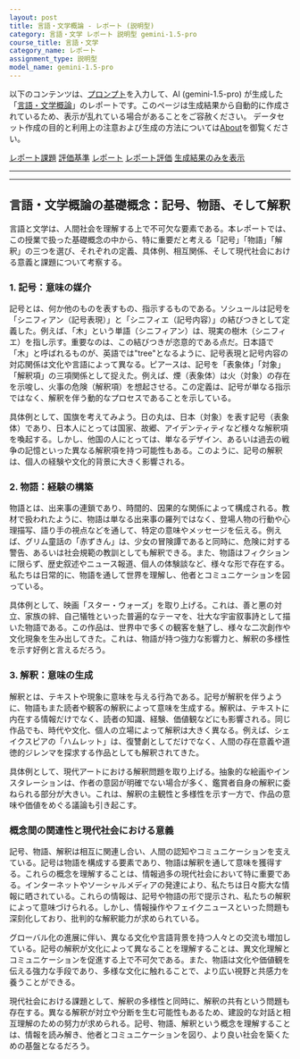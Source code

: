 ```yaml
---
layout: post
title: 言語・文学概論 - レポート (説明型)
category: 言語・文学 レポート 説明型 gemini-1.5-pro
course_title: 言語・文学
category_name: レポート
assignment_type: 説明型
model_name: gemini-1.5-pro
---
```


以下のコンテンツは、[プロンプト](https://github.com/takedatoshiyuki/synthetic_assignments/tree/main/generated/言語・文学/gemini-1.5-pro/prompt_レポート-説明型.md)を入力して、AI (gemini-1.5-pro) が生成した「[言語・文学概論](/contents/言語・文学/)」のレポートです。このページは生成結果から自動的に作成されているため、表示が乱れている場合があることをご容赦ください。
データセット作成の目的と利用上の注意および生成の方法については[About](/About)を御覧ください。

[レポート課題](../レポート課題-説明型)
[評価基準](../評価基準-説明型)
[レポート](../レポート-説明型)
[レポート評価](../レポート評価-説明型)
[生成結果のみを表示](https://github.com/takedatoshiyuki/synthetic_assignments/tree/main/generated/言語・文学/gemini-1.5-pro/レポート-説明型.md)
  

***
***
  
## 言語・文学概論の基礎概念：記号、物語、そして解釈

言語と文学は、人間社会を理解する上で不可欠な要素である。本レポートでは、この授業で扱った基礎概念の中から、特に重要だと考える「記号」「物語」「解釈」の三つを選び、それぞれの定義、具体例、相互関係、そして現代社会における意義と課題について考察する。

### 1. 記号：意味の媒介

記号とは、何か他のものを表すもの、指示するものである。ソシュールは記号を「シニフィアン（記号表現）」と「シニフィエ（記号内容）」の結びつきとして定義した。例えば、「木」という単語（シニフィアン）は、現実の樹木（シニフィエ）を指し示す。重要なのは、この結びつきが恣意的である点だ。日本語で「木」と呼ばれるものが、英語では"tree"となるように、記号表現と記号内容の対応関係は文化や言語によって異なる。ピアースは、記号を「表象体」「対象」「解釈項」の三項関係として捉えた。例えば、煙（表象体）は火（対象）の存在を示唆し、火事の危険（解釈項）を想起させる。この定義は、記号が単なる指示ではなく、解釈を伴う動的なプロセスであることを示している。

具体例として、国旗を考えてみよう。日の丸は、日本（対象）を表す記号（表象体）であり、日本人にとっては国家、故郷、アイデンティティなど様々な解釈項を喚起する。しかし、他国の人にとっては、単なるデザイン、あるいは過去の戦争の記憶といった異なる解釈項を持つ可能性もある。このように、記号の解釈は、個人の経験や文化的背景に大きく影響される。

### 2. 物語：経験の構築

物語とは、出来事の連鎖であり、時間的、因果的な関係によって構成される。教材で扱われたように、物語は単なる出来事の羅列ではなく、登場人物の行動や心理描写、語り手の視点などを通して、特定の意味やメッセージを伝える。例えば、グリム童話の「赤ずきん」は、少女の冒険譚であると同時に、危険に対する警告、あるいは社会規範の教訓としても解釈できる。また、物語はフィクションに限らず、歴史叙述やニュース報道、個人の体験談など、様々な形で存在する。私たちは日常的に、物語を通して世界を理解し、他者とコミュニケーションを図っている。

具体例として、映画「スター・ウォーズ」を取り上げる。これは、善と悪の対立、家族の絆、自己犠牲といった普遍的なテーマを、壮大な宇宙叙事詩として描いた物語である。この作品は、世界中で多くの観客を魅了し、様々な二次創作や文化現象を生み出してきた。これは、物語が持つ強力な影響力と、解釈の多様性を示す好例と言えるだろう。

### 3. 解釈：意味の生成

解釈とは、テキストや現象に意味を与える行為である。記号が解釈を伴うように、物語もまた読者や観客の解釈によって意味を生成する。解釈は、テキストに内在する情報だけでなく、読者の知識、経験、価値観などにも影響される。同じ作品でも、時代や文化、個人の立場によって解釈は大きく異なる。例えば、シェイクスピアの「ハムレット」は、復讐劇としてだけでなく、人間の存在意義や道徳的ジレンマを探求する作品としても解釈されてきた。

具体例として、現代アートにおける解釈問題を取り上げる。抽象的な絵画やインスタレーションは、作者の意図が明確でない場合が多く、鑑賞者自身の解釈に委ねられる部分が大きい。これは、解釈の主観性と多様性を示す一方で、作品の意味や価値をめぐる議論も引き起こす。

### 概念間の関連性と現代社会における意義

記号、物語、解釈は相互に関連し合い、人間の認知やコミュニケーションを支えている。記号は物語を構成する要素であり、物語は解釈を通して意味を獲得する。これらの概念を理解することは、情報過多の現代社会において特に重要である。インターネットやソーシャルメディアの発達により、私たちは日々膨大な情報に晒されている。これらの情報は、記号や物語の形で提示され、私たちの解釈によって意味づけられる。しかし、情報操作やフェイクニュースといった問題も深刻化しており、批判的な解釈能力が求められている。

グローバル化の進展に伴い、異なる文化や言語背景を持つ人々との交流も増加している。記号の解釈が文化によって異なることを理解することは、異文化理解とコミュニケーションを促進する上で不可欠である。また、物語は文化や価値観を伝える強力な手段であり、多様な文化に触れることで、より広い視野と共感力を養うことができる。

現代社会における課題として、解釈の多様性と同時に、解釈の共有という問題も存在する。異なる解釈が対立や分断を生む可能性もあるため、建設的な対話と相互理解のための努力が求められる。記号、物語、解釈という概念を理解することは、情報を読み解き、他者とコミュニケーションを図り、より良い社会を築くための基盤となるだろう。
